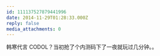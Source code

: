 ```yaml
---
id: 111137527879441996
date: 2014-11-29T01:28:33.000Z
reply: false
media_attachments: 0
---
```


韩寒代言 CODOL？当初抢了个内测码下了一夜就玩过几分钟。。

